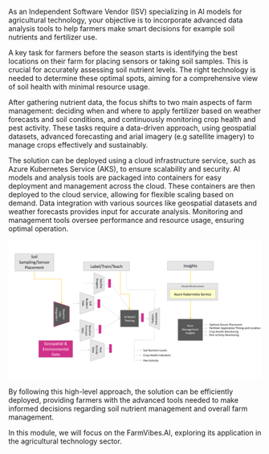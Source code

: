 As an Independent Software Vendor (ISV) specializing in AI models for agricultural technology, your objective is to incorporate advanced data analysis tools to help farmers make smart decisions for example soil nutrients and fertilizer use.

A key task for farmers before the season starts is identifying the best locations on their farm for placing sensors or taking soil samples. This is crucial for accurately assessing soil nutrient levels. The right technology is needed to determine these optimal spots, aiming for a comprehensive view of soil health with minimal resource usage.

After gathering nutrient data, the focus shifts to two main aspects of farm management: deciding when and where to apply fertilizer based on weather forecasts and soil conditions, and continuously monitoring crop health and pest activity. These tasks require a data-driven approach, using geospatial datasets, advanced forecasting and arial imagery (e.g satellite imagery) to manage crops effectively and sustainably.

The solution can be deployed using a cloud infrastructure service, such as Azure Kubernetes Service (AKS), to ensure scalability and security. AI models and analysis tools are packaged into containers for easy deployment and management across the cloud. These containers are then deployed to the cloud service, allowing for flexible scaling based on demand. Data integration with various sources like geospatial datasets and weather forecasts provides input for accurate analysis. Monitoring and management tools oversee performance and resource usage, ensuring optimal operation.

![](../media/image1.png)

By following this high-level approach, the solution can be efficiently deployed, providing farmers with the advanced tools needed to make informed decisions regarding soil nutrient management and overall farm management. 

In this module, we will focus on the FarmVibes.AI, exploring its application in the agricultural technology sector.